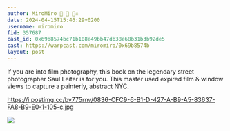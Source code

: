 ```yaml
---
author: MiroMiro 🎩 🔵 🏴‍☠️
date: 2024-04-15T15:46:29+0200
username: miromiro
fid: 357687
cast_id: 0x69b8574bc71b108e49bb47db38e68b31b3b92de5
cast: https://warpcast.com/miromiro/0x69b8574b
layout: post
---
```

If you are into film photography, this book on the legendary street photographer Saul Leiter is for you. This master used expired film & window views to capture a painterly, abstract NYC.  
  
https://i.postimg.cc/bv775rnv/0836-CFC9-6-B1-D-427-A-B9-A5-83637-FA8-B9-E0-1-105-c.jpg  

![](https://imagedelivery.net/BXluQx4ige9GuW0Ia56BHw/8a648820-ec5e-4bd6-6281-34caa6598300/original)